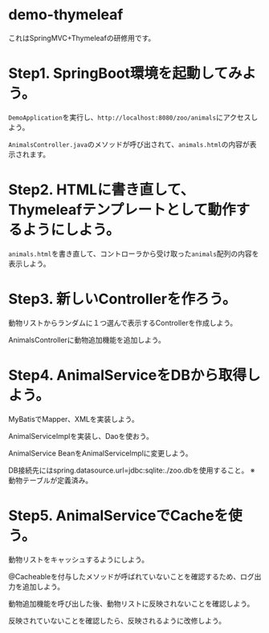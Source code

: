 # demo-thymeleaf

これはSpringMVC+Thymeleafの研修用です。


# Step1. SpringBoot環境を起動してみよう。

`DemoApplication`を実行し、`http://localhost:8080/zoo/animals`にアクセスしよう。

`AnimalsController.java`のメソッドが呼び出されて、`animals.html`の内容が表示されます。


# Step2. HTMLに書き直して、Thymeleafテンプレートとして動作するようにしよう。
`animals.html`を書き直して、コントローラから受け取った`animals`配列の内容を表示しよう。

# Step3. 新しいControllerを作ろう。

動物リストからランダムに１つ選んで表示するControllerを作成しよう。

AnimalsControllerに動物追加機能を追加しよう。

# Step4. AnimalServiceをDBから取得しよう。
MyBatisでMapper、XMLを実装しよう。

AnimalServiceImplを実装し、Daoを使おう。

AnimalService BeanをAnimalServiceImplに変更しよう。

DB接続先にはspring.datasource.url=jdbc:sqlite:./zoo.dbを使用すること。
※動物テーブルが定義済み。


# Step5. AnimalServiceでCacheを使う。

動物リストをキャッシュするようにしよう。

@Cacheableを付与したメソッドが呼ばれていないことを確認するため、ログ出力を追加しよう。

動物追加機能を呼び出した後、動物リストに反映されないことを確認しよう。

反映されていないことを確認したら、反映されるように改修しよう。
